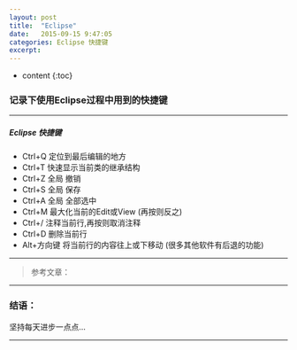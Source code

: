 ```yaml
---
layout: post
title:  "Eclipse"
date:   2015-09-15 9:47:05
categories: Eclipse 快捷键
excerpt: 
---
```


* content
{:toc}

### 记录下使用Eclipse过程中用到的快捷键

---

##### Eclipse 快捷键

* Ctrl+Q 定位到最后编辑的地方
* Ctrl+T 快速显示当前类的继承结构
* Ctrl+Z 全局 撤销 
* Ctrl+S 全局 保存
* Ctrl+A 全局 全部选中
* Ctrl+M 最大化当前的Edit或View (再按则反之)
* Ctrl+/ 注释当前行,再按则取消注释
* Ctrl+D 删除当前行  
* Alt+方向键 将当前行的内容往上或下移动 (很多其他软件有后退的功能)

---


> 参考文章：

---

### 结语：

坚持每天进步一点点...

---